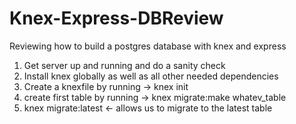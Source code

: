 # Knex-Express-DBReview
Reviewing how to build a postgres database with knex and express

1. Get server up and running and do a sanity check
2. Install knex globally as well as all other needed dependencies
3. Create a knexfile by running -> knex init
4. create first table by running -> knex migrate:make whatev_table
5. knex migrate:latest <- allows us to migrate to the latest table